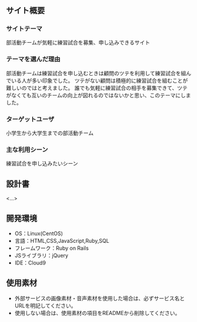 # <Team-match>
## サイト概要
### サイトテーマ
部活動チームが気軽に練習試合を募集、申し込みできるサイト

### テーマを選んだ理由
部活動チームは練習試合を申し込むときは顧問のツテを利用して練習試合を組んでいる人が多い印象でした。
 ツテがない顧問は積極的に練習試合を組むことが難しいのではと考えました。
 誰でも気軽に練習試合の相手を募集できて、ツテがなくても互いのチームの向上が図れるのではないかと思い、このテーマにしました。

### ターゲットユーザ
小学生から大学生までの部活動チーム

### 主な利用シーン
練習試合を申し込みたいシーン

## 設計書
<...>

## 開発環境
- OS：Linux(CentOS)
- 言語：HTML,CSS,JavaScript,Ruby,SQL
- フレームワーク：Ruby on Rails
- JSライブラリ：jQuery
- IDE：Cloud9

## 使用素材
- 外部サービスの画像素材・音声素材を使用した場合は、必ずサービス名とURLを明記してください。
- 使用しない場合は、使用素材の項目をREADMEから削除してください。
